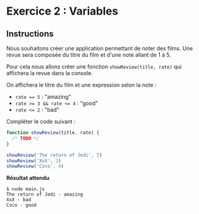 # Exercice 2 : Variables

## Instructions

Nous souhaitons créer une application permettant de noter des films. Une revue sera composée du titre du film et d'une note allant de 1 à 5.

Pour cela nous allons créer une fonction `showReview(title, rate)` qui affichera la revue dans la console.

On affichera le titre du film et une expression selon la note :

* `rate == 5` : "amazing"
* `rate >= 3 && rate <= 4` : "good"
* `rate <= 2` : "bad"

Compléter le code suivant :

```js
function showReview(title, rate) {
  /* TODO */
}

showReview('The return of Jedi', 5)
showReview('XxX', 2)
showReview('Coco', 4)
```

**Résultat attendu**

```
$ node main.js
The return of Jedi - amazing
XxX - bad
Coco - good
```
